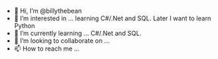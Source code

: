 - 👋 Hi, I’m @billythebean
- 👀 I’m interested in ... learning C#/.Net and SQL. Later I want to learn Python
- 🌱 I’m currently learning ... C#/.Net and SQL.
- 💞️ I’m looking to collaborate on ...
- 📫 How to reach me ...

<!---
billythebean/billythebean is a ✨ special ✨ repository because its `README.md` (this file) appears on your GitHub profile.
You can click the Preview link to take a look at your changes.
--->
